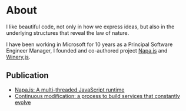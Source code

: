 # About
I like beautiful code, not only in how we express ideas, but also in the underlying structures that reveal the law of nature. 

I have been working in Microsoft for 10 years as a Principal Software Engineer Manager, I founded and co-authored project [Napa.js](https://github.com/Microsoft/napajs) and [Winery.js](https://github.com/Microsoft/wineryjs).

## Publication
- [Napa.js: A multi-threaded JavaScript runtime](https://www.linkedin.com/pulse/napajs-multi-threaded-javascript-runtime-daiyi-peng/)
- [Continuous modification: a process to build services that constantly evolve](https://www.linkedin.com/pulse/continuous-modification-process-build-services-constantly-daiyi-peng/)
